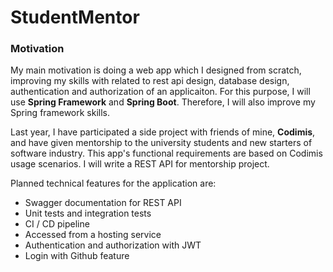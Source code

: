 # StudentMentor
### Motivation

My main motivation is doing a web app which I designed from scratch, improving my skills with related to rest api design, database design, authentication and authorization of an applicaiton. For this purpose, I will use **Spring Framework** and **Spring Boot**. Therefore, I will also improve my Spring framework skills. 

Last year, I have participated a side project with friends of mine,
**Codimis**, and have given mentorship to the university students and new starters of software industry.
This app's functional requirements are based on Codimis usage scenarios. I will write a REST API for mentorship project.

Planned technical features for the application are:

-  Swagger documentation for REST API
-  Unit tests and integration tests
-  CI / CD pipeline
-  Accessed from a hosting service
-  Authentication and authorization with JWT
-  Login with Github feature
